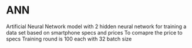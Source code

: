# ANN
Artificial Neural Network model with 2 hidden neural network for training a data set based on smartphone specs and prices
To comapre the price to specs
Training round is 100 each with 32 batch size
